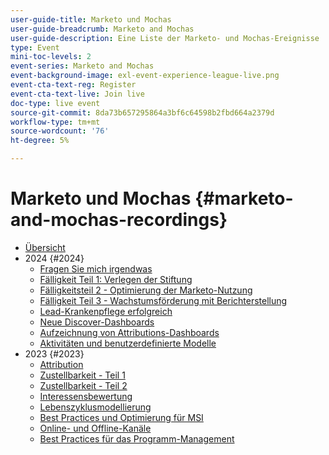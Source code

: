 ```yaml
---
user-guide-title: Marketo und Mochas
user-guide-breadcrumb: Marketo and Mochas
user-guide-description: Eine Liste der Marketo- und Mochas-Ereignisse
type: Event
mini-toc-levels: 2
event-series: Marketo and Mochas
event-background-image: exl-event-experience-league-live.png
event-cta-text-reg: Register
event-cta-text-live: Join live
doc-type: live event
source-git-commit: 8da73b657295864a3bf6c64598b2fbd664a2379d
workflow-type: tm+mt
source-wordcount: '76'
ht-degree: 5%

---
```



# Marketo und Mochas {#marketo-and-mochas-recordings}

+ [Übersicht](overview.md)
+ 2024 {#2024}
   + [Fragen Sie mich irgendwas](2024/ask-me-anything.md)
   + [Fälligkeit Teil 1: Verlegen der Stiftung](2024/maturity-part1-foundation.md)
   + [Fälligkeitsteil 2 - Optimierung der Marketo-Nutzung](2024/optimize-marketo-usage.md)
   + [Fälligkeit Teil 3 - Wachstumsförderung mit Berichterstellung](2024/drive-growth-with-reporting.md)
   + [Lead-Krankenpflege erfolgreich](2024/lead-nurture-success.md)
   + [Neue Discover-Dashboards](2024/new-discover-dashboard.md)
   + [Aufzeichnung von Attributions-Dashboards](2024/attribution-dashboard-recording.md)
   + [Aktivitäten und benutzerdefinierte Modelle](2024/marketo-measure-and-mochas-activities-and-custom-models.md)
+ 2023 {#2023}
   + [Attribution](2023/attribution.md)
   + [Zustellbarkeit - Teil 1](2023/deliverability-part-one.md)
   + [Zustellbarkeit - Teil 2](2023/deliverability-part-two.md)
   + [Interessensbewertung](2023/lead-scoring.md)
   + [Lebenszyklusmodellierung](2023/lifecycle-modeling.md)
   + [Best Practices und Optimierung für MSI](2023/msi-best-practices.md)
   + [Online- und Offline-Kanäle](2023/online-offline.md)
   + [Best Practices für das Programm-Management](2023/program-management.md)